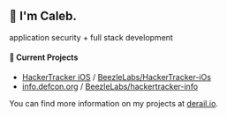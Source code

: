 ## 👋 I'm Caleb.

application security + full stack development

#### 🚀 Current Projects
- [HackerTracker iOS](https://itunes.apple.com/us/app/hackertracker/id1021141595?mt=8) / [BeezleLabs/HackerTracker-iOs](https://github.com/BeezleLabs/HackerTracker-iOS)
- [info.defcon.org](https://info.defcon.org) / [BeezleLabs/hackertracker-info](https://github.com/BeezleLabs/hackertracker-info)

You can find more information on my projects at [derail.io](https://derail.io).


